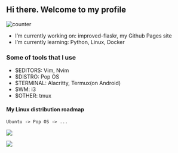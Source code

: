 ## Hi there. Welcome to my profile

​![counter](https://komarev.com/ghpvc/?username=nazarikk&color=229900)

- I’m currently working on: improved-flaskr, my Github Pages site
- I’m currently learning: Python, Linux, Docker
### Some of tools that I use
- $EDITORS: Vim, Nvim
- $DISTRO: Pop OS
- $TERMINAL: Alacritty, Termux(on Android) 
- $WM: i3
- $OTHER: tmux
#### My Linux distribution roadmap
```
Ubuntu -> Pop OS -> ... 
```

<img src="https://github-readme-stats.vercel.app/api?username=nazarikk&show_icons=true&theme=gruvbox&title_color=229900&icon_color=00FF00"></img>

<img src="https://github-readme-stats.vercel.app/api/top-langs?username=nazarikk&show_icons=true&theme=gruvbox&title_color=229900&icon_color=00FF00&layout=compact"></img>
